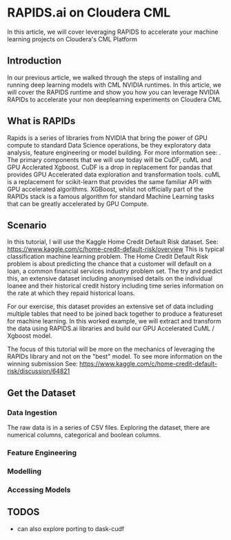 # RAPIDS.ai on Cloudera CML

In this article, we will cover leveraging RAPIDS to accelerate your machine learning projects on Cloudera's CML Platform

## Introduction

In our previous article, we walked through the steps of installing and running deep learning models with CML NVIDIA runtimes.
In this article, we will cover the RAPIDS runtime and show you how you can leverage NVIDIA RAPIDs to accelerate your non deeplearning experiments on Cloudera CML

## What is RAPIDs

Rapids is a series of libraries from NVIDIA that bring the power of GPU compute to standard Data Science operations, be they exploratory data analysis, feature engineering or model building. For more information see: <RAPIDs link>. The primary components that we will use today will be CuDF, cuML and GPU Acclerated Xgboost. CuDF is a drop in replacement for pandas that provides GPU Accelerated data exploration and transformation tools. cuML is a replacement for scikit-learn that provides the same familiar API with GPU accelerated algorithms. XGBoost, whilst not officially part of the RAPIDs stack is a famous algorithm for standard Machine Learning tasks that can be greatly accelerated by GPU Compute.

## Scenario

In this tutorial, I will use the Kaggle Home Credit Default Risk dataset. See: https://www.kaggle.com/c/home-credit-default-risk/overview 
This is typical classification machine learning problem. The Home Credit Default Risk problem is about predicting the chance that a customer will default on a loan, a common financial services industry problem set. The try and predict this, an extensive dataset including anonymised details on the individual loanee and their historical credit history including time series information on the rate at which they repaid historical loans.

For our exercise, this dataset provides an extensive set of data including multiple tables that need to be joined back together to produce a featureset for machine learning. In this worked example, we will extract and transform the data using RAPIDS.ai libraries and build our GPU Accelerated CuML / Xgboost model.

The focus of this tutorial will be more on the mechanics of leveraging the RAPIDs library and not on the "best" model. To see more information on the winning submission See: https://www.kaggle.com/c/home-credit-default-risk/discussion/64821

## Get the Dataset
### Data Ingestion

The raw data is in a series of CSV files. Exploring the dataset, there are numerical columns, categorical and boolean columns. 
### Feature Engineering

### Modelling

### Accessing Models
## TODOS

- can also explore porting to dask-cudf
